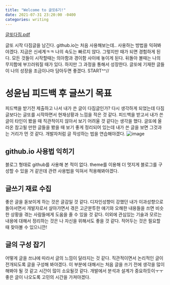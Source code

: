 ```yaml
---
title: "Welcome to 글또6기!"
date: 2021-07-31 23:20:00 -0400
categories: writing
---
```


[글또다짐.pdf](https://github.com/carry1126/minji.github.io/files/6911298/default.pdf)

글또 시작 다짐글을 남긴다.
github.io는 처음 사용해보는데.. 사용하는 방법을 익혀봐야겠다. 지금은 신세계ㅋㅋ
나의 속도는 빠르지 않다. 그렇지만 때가 되면 경험하게 된다.
모든 것들이 시작할때는 의아함과 경이함 사이에 놓이게 된다.
뒤돌아 볼때는 나의 무지함에 부끄러워질 때가 있다. 하지만 그 과정을 통해서 성장한다.
글또에 기재한 글들이 나의 성장을 조금이나마 담아두면 좋겠다.
START^^//
#


# 성윤님 피드백 후 글쓰기 목표
피드백을 받기전 제출하고 나서 내가 쓴 글이 다짐글인가? 다시 생각하게 되었는데 다짐글보다는 글또를 시작하면서 현재상황과 느낌을 적은 것 같다.
피드백을 받고서 내가 쓴 글이 타인이 봤을 때 직관적이지 않아서 보기 어려울 것 같다는 생각을 했다. 글또에 올라온 참고될 만한 글들을 봤을 때 보기 좋게 정리되어 있는데
내가 쓴 글을 보면 그것과는 거리가 먼 것 같다. 개발자처럼 글 작성하는 법을 연습해야겠다.
![image](https://user-images.githubusercontent.com/4480718/127762168-e4a05f71-c51f-4cf8-ae17-00d96536d31b.png)

## github.io 사용법 익히기
블로그 형태로 github를 사용해 본 적이 없다. theme를 이용해 더 멋지게 블로그를 구성할 수 있을 거 같은데 관련 사용법을 익혀서 적용해봐야겠다.

## 글쓰기 재료 수집
좋은 글을 돋보이게 하는 것은 글감일 것 같다. 디자인성향이 강했던 내가 이과성향으로 돌아서면서 개발자로서 살아가면서 겪은 고군분투한 얘기와 오해한 내용들을 쓰면 비슷한 상황을 겪는 사람들에게 도움을 줄 수 있을 것 같다. 이외에 관심있는 기술과 모르는 내용에 대해서 정리하는 것은 나 자신을 위해서도 좋을 것 같다. 적어두는 것은 필요할 때 찾아볼 수 있으니깐!

## 글의 구성 잡기
어떻게 글을 쓰냐에 따라서 글의 느낌이 달라지는 것 같다. 직관적이면서 논리적인 글이 전개되도록 글을 구성해 봐야겠다. 이 부분에 대해서는 처음 글을 쓰기 전에 생각을 많이 해봐야 될 것 같고 시간이 많이 소요될것 같다. 개발에서 분석과 설계가 중요하듯이ㅜㅜ 좋은 글이 나오도록 고민의 시간을 가져야겠다.

